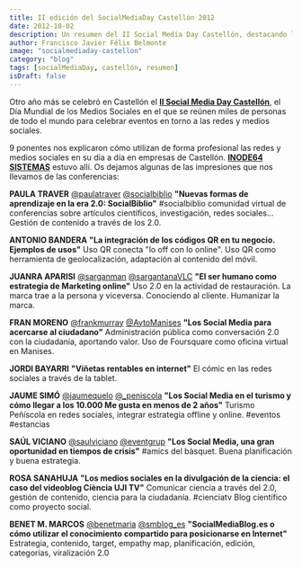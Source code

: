 ```yaml
---
title: II edición del SocialMediaDay Castellón 2012
date: 2012-10-02
description: Un resumen del II Social Media Day Castellón, destacando las ponencias, estrategias y experiencias compartidas sobre el uso profesional de las redes sociales.
author: Francisco Javier Félix Belmonte
image: "socialmediaday-castellon"
category: "blog"
tags: [socialMediaDay, castellón, resumen]
isDraft: false
---
```


Otro año más se celebró en Castellón el [**II Social Media Day Castellón**](https://www.socialmediaday.es/), el Día
Mundial de los Medios Sociales en el que se reúnen miles de personas de todo el mundo para celebrar eventos en torno a
las redes y medios sociales.

9 ponentes nos explicaron cómo utilizan de forma profesional las redes y medios sociales en su día a día en empresas de
Castellón. [**INODE64 SISTEMAS**](https://www.inode64.com/) estuvo allí. Os dejamos algunas de las impresiones que nos
llevamos de las conferencias:

**PAULA TRAVER** [@paulatraver](https://twitter.com/paulatraver) [@socialbiblio](https://twitter.com/socialbiblio)
**"Nuevas formas de aprendizaje en la era 2.0: SocialBiblio"**
#socialbiblio comunidad virtual de conferencias sobre artículos científicos, investigación, redes sociales... Gestión de
contenido a través de los 2.0.

**ANTONIO BANDERA**
**"La integración de los códigos QR en tu negocio. Ejemplos de usos"**
Uso QR conecta "lo off con lo online". Uso QR como herramienta de geolocalización, adaptación al contenido del móvil.

**JUANRA APARISI** [@sarganman](https://twitter.com/sarganman) [@sargantanaVLC](https://twitter.com/sargantanaVLC)
**"El ser humano como estrategia de Marketing online"**
Uso 2.0 en la actividad de restauración. La marca trae a la persona y viceversa. Conociendo al cliente. Humanizar la
marca.

**FRAN MORENO** [@frankmurray](https://twitter.com/frankmurray) [@AytoManises](https://twitter.com/AytoManises)
**"Los Social Media para acercarse al ciudadano"**
Administración pública como conversación 2.0 con la ciudadanía, aportando valor. Uso de Foursquare como oficina virtual
en Manises.

**JORDI BAYARRI**
**"Viñetas rentables en internet"**
El cómic en las redes sociales a través de la tablet.

**JAUME SIMÓ** [@jaumequelo](https://twitter.com/jaumequelo) [@\_peniscola](https://twitter.com/_peniscola)
**"Los Social Media en el turismo y cómo llegar a los 10.000 Me gusta en menos de 2 años"**
Turismo Peñíscola en redes sociales, integrar estrategia offline y online. #eventos #estancias

**SAÚL VICIANO** [@saulviciano](https://twitter.com/saulviciano) [@eventgrup](https://twitter.com/eventgrup)
**"Los Social Media, una gran oportunidad en tiempos de crisis"**
#amics del bàsquet. Buena planificación y buena estrategia.

**ROSA SANAHUJA**
**"Los medios sociales en la divulgación de la ciencia: el caso del videoblog Ciència UJI TV"**
Comunicar ciencia a través del 2.0, gestión de contenido, ciencia para la ciudadanía. #cienciatv Blog científico como
proyecto social.

**BENET M. MARCOS** [@benetmaria](https://twitter.com/benetmaria) [@smblog_es](https://twitter.com/smblog_es)
**"SocialMediaBlog.es o cómo utilizar el conocimiento compartido para posicionarse en Internet"**
Estrategia, contenido, target, empathy map, planificación, edición, categorías, viralización 2.0
